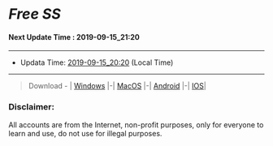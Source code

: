 
# *Free SS*

#### Next Update Time : 2019-09-15_21:20

---
* Updata Time: [2019-09-15_20:20](https://github.com/Geek-007/free-SS/blob/master/2019-09-15_20:20_FreeSS.txt) (Local Time)
---

> Download - | [Windows](https://github.com/shadowsocks/shadowsocks-windows/releases) |-| [MacOS](https://github.com/shadowsocks/shadowsocks-iOS/releases) |-| [Android](https://github.com/shadowsocks/shadowsocks-android/releases) |-| [IOS](https://itunes.apple.com/us/)|

### Disclaimer:
All accounts are from the Internet, non-profit purposes, only for everyone to learn and use, do not use for illegal purposes.
<br>
